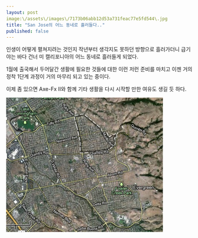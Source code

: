 ```yaml
---
layout: post
image:\/assets\/images\/7173b06abb12d53a731feac77e5fd544\.jpg
title: "San Jose의 어느 동네로 흘러들다.."
published: false
---
```


인생이 어떻게 펼쳐지려는 것인지 작년부터 생각지도 못하던 방향으로 흘러가더니 급기야는 바다 건너 미 캘리포니아의 어느 동네로 흘러들게 되었다.


1월에 출국해서 두어달간 생활에 필요한 것들에 대한 이런 저런 준비를 마치고 이젠 거의 정착 1단계 과정이 거의 마무리 되고 있는 중이다. 


이제 좀 있으면 Axe-Fx II와 함께 기타 생활을 다시 시작할 만한 여유도 생길 듯 하다.


![image](/assets/images/7173b06abb12d53a731feac77e5fd544.jpg)








